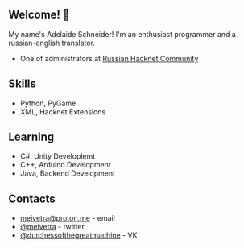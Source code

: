 ## Welcome! 👋

My name's Adelaide Schneider! I'm an enthusiast programmer and a russian-english translator.

* One of administrators at [Russian Hacknet Community](https://vk.com/coelmemes)

## Skills

* Python, PyGame
* XML, Hacknet Extensions

## Learning

* C#, Unity Developlemt
* C++, Arduino Development
* Java, Backend Development

## Contacts

* [meivetra@proton.me](/.) - email
* [@meivetra](https://twitter.com/Meivetra) - twitter
* [@dutchessofthegreatmachine](https://vk.com/dutchessofthegreatmachine) - VK

<!---
- 👋 Hi, I’m @DutchessOfTheGreatMachine
- 👀 I’m interested in ...
- 🌱 I’m currently learning ...
- 💞️ I’m looking to collaborate on ...
- 📫 How to reach me ...

DutchessOfTheGreatMachine/DutchessOfTheGreatMachine is a ✨ special ✨ repository because its `README.md` (this file) appears on your GitHub profile.
You can click the Preview link to take a look at your changes.
--->
